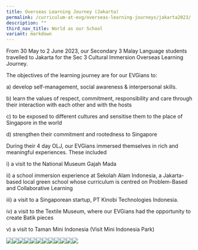 ```yaml
---
title: Overseas Learning Journey (Jakarta)
permalink: /curriculum-at-evg/overseas-learning-journeys/jakarta2023/
description: ""
third_nav_title: World as our School
variant: markdown
---
```

From 30 May to 2 June 2023, our Secondary 3 Malay Language students travelled to Jakarta for the Sec 3 Cultural Immersion Overseas Learning Journey.

The objectives of the learning journey are for our EVGians to:

a) develop self-management, social awareness & interpersonal skills.

b) learn the values of respect, commitment, responsibility and care through their interaction with each other and with the hosts

c) to be exposed to different cultures and sensitise them to the place of Singapore in the world

d) strengthen their commitment and rootedness to Singapore

During their 4 day OLJ, our EVGians immersed themselves in rich and meaningful experiences. These included 

i) a visit to the National Museum Gajah Mada

ii) a school immersion experience at Sekolah Alam Indonesia, a Jakarta-based local green school whose curriculum is centred on Problem-Based and Collaborative Learning

iii) a visit to a Singaporean startup, PT Kinobi Technologies Indonesia. 

iv) a visit to the Textile Museum, where our EVGians had the opportunity to create Batik pieces

v) a visit to Taman Mini Indonesia (Visit Mini Indonesia Park)

![](/images/jakarta25.jpg)![](/images/jakarta12.jpg)![](/images/jakarta18.jpg)![](/images/jakarta14.jpg)![](/images/jakarya29.jpg)![](/images/jakarta17.jpg)![](/images/jakarta23.jpg)![](/images/jakarta26.jpg)![](/images/jakarta27.jpg)![](/images/jakarta7.jpg)![](/images/jakarat16.jpg)![](/images/jakarta28.jpg)